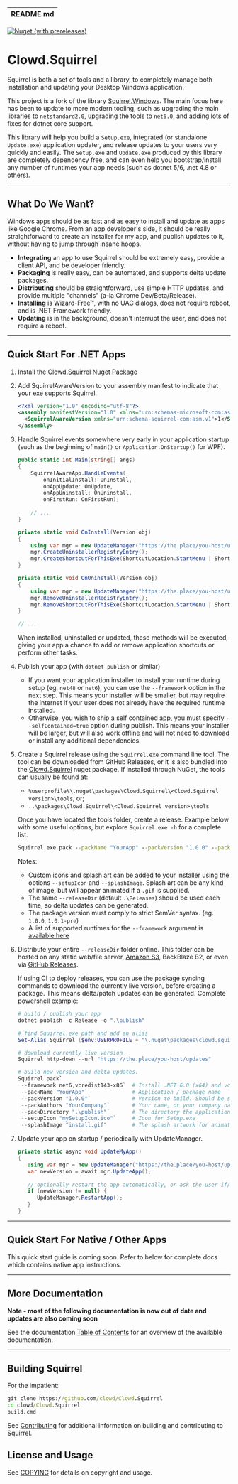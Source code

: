| README.md |
|:---|

[![Nuget (with prereleases)](https://img.shields.io/nuget/vpre/Clowd.Squirrel?style=flat-square)](https://www.nuget.org/packages/Clowd.Squirrel/)

# Clowd.Squirrel

Squirrel is both a set of tools and a library, to completely manage both installation and updating your Desktop Windows application.

This project is a fork of the library [Squirrel.Windows](https://github.com/Squirrel/Squirrel.Windows). The main focus here has been to update to more modern tooling, such as upgrading the main libraries to `netstandard2.0`, upgrading the tools to `net6.0`, and adding lots of fixes for dotnet core support.

This library will help you build a `Setup.exe`, integrated (or standalone `Update.exe`) application updater, and release updates to your users very quickly and easily. The `Setup.exe` and `Update.exe` produced by this library are completely dependency free, and can even help you bootstrap/install any number of runtimes your app needs (such as dotnet 5/6, .net 4.8 or others).

---

## What Do We Want?

Windows apps should be as fast and as easy to install and update as apps like Google Chrome. From an app developer's side, it should be really straightforward to create an installer for my app, and publish updates to it, without having to jump through insane hoops. 

* **Integrating** an app to use Squirrel should be extremely easy, provide a client API, and be developer friendly.
* **Packaging** is really easy, can be automated, and supports delta update packages.
* **Distributing** should be straightforward, use simple HTTP updates, and provide multiple "channels" (a-la Chrome Dev/Beta/Release).
* **Installing** is Wizard-Free™, with no UAC dialogs, does not require reboot, and is .NET Framework friendly.
* **Updating** is in the background, doesn't interrupt the user, and does not require a reboot.

---

## Quick Start For .NET Apps

1. Install the [Clowd.Squirrel Nuget Package](https://www.nuget.org/packages/Clowd.Squirrel/)

2. Add SquirrelAwareVersion to your assembly manifest to indicate that your exe supports Squirrel. 

   ```xml
   <?xml version="1.0" encoding="utf-8"?>
   <assembly manifestVersion="1.0" xmlns="urn:schemas-microsoft-com:asm.v1">
     <SquirrelAwareVersion xmlns="urn:schema-squirrel-com:asm.v1">1</SquirrelAwareVersion>
   </assembly>
   ```

3. Handle Squirrel events somewhere very early in your application startup (such as the beginning of `main()` or `Application.OnStartup()` for WPF). 

   ```cs
   public static int Main(string[] args)
   {
       SquirrelAwareApp.HandleEvents(
           onInitialInstall: OnInstall,
           onAppUpdate: OnUpdate,
           onAppUninstall: OnUninstall,
           onFirstRun: OnFirstRun);
           
       // ...
   }

   private static void OnInstall(Version obj)
   {
       using var mgr = new UpdateManager("https://the.place/you-host/updates");
       mgr.CreateUninstallerRegistryEntry();
       mgr.CreateShortcutForThisExe(ShortcutLocation.StartMenu | ShortcutLocation.Desktop);
   }
   
   private static void OnUninstall(Version obj)
   {
       using var mgr = new UpdateManager("https://the.place/you-host/updates");
       mgr.RemoveUninstallerRegistryEntry();
       mgr.RemoveShortcutForThisExe(ShortcutLocation.StartMenu | ShortcutLocation.Desktop);
   }
   
   // ...
   ```
   
   When installed, uninstalled or updated, these methods will be executed, giving your app a chance to add or remove application shortcuts or perform other tasks. 

4. Publish your app (with `dotnet publish` or similar) 
   - If you want your application installer to install your runtime during setup (eg, `net48` or `net6`), you can use the `--framework` option in the next step. This means your installer will be smaller, but may require the internet if your user does not already have the required runtime installed.
   - Otherwise, you wish to ship a self contained app, you must specify `--selfContained=true` option during publish. This means your installer will be larger, but will also work offline and will not need to download or install any additional dependencies.

5. Create a Squirrel release using the `Squirrel.exe` command line tool. 
   The tool can be downloaded from GitHub Releases, or it is also bundled into the [Clowd.Squirrel](https://www.nuget.org/packages/Clowd.Squirrel/) nuget package. 
   If installed through NuGet, the tools can usually be found at:
   - `%userprofile%\.nuget\packages\Clowd.Squirrel\<Clowd.Squirrel version>\tools`, or;
   - `..\packages\Clowd.Squirrel\<Clowd.Squirrel version>\tools`
   
   Once you have located the tools folder, create a release. Example below with some useful options, but explore `Squirrel.exe -h` for a complete list.
   ```cmd
   Squirrel.exe pack --packName "YourApp" --packVersion "1.0.0" --packAuthors "YourCompany" --packDirectory "path-to/publish/folder"
   ```
   Notes:
   - Custom icons and splash art can be added to your installer using the options `--setupIcon` and `--splashImage`. Splash art can be any kind of image, but will appear animated if a `.gif` is supplied.
   - The same `--releaseDir` (default `.\Releases`) should be used each time, so delta updates can be generated.
   - The package version must comply to strict SemVer syntax. (eg. `1.0.0`, `1.0.1-pre`)
   - A list of supported runtimes for the `--framework` argument is [available here](https://github.com/clowd/Clowd.Squirrel/blob/develop/src/Squirrel/Runtimes.cs#L348)
   
6. Distribute your entire `--releaseDir` folder online. This folder can be hosted on any static web/file server, [Amazon S3](docs/using/amazon-s3.md), BackBlaze B2, or even via [GitHub Releases](docs/using/github.md). 
   
   If using CI to deploy releases, you can use the package syncing commands to download the currently live version, before creating a package. This means delta/patch updates can be generated. Complete powershell example:
   ```ps1
   # build / publish your app
   dotnet publish -c Release -o ".\publish" 

   # find Squirrel.exe path and add an alias
   Set-Alias Squirrel ($env:USERPROFILE + "\.nuget\packages\clowd.squirrel\2.6.2-pre\tools\Squirrel.exe");

   # download currently live version
   Squirrel http-down --url "https://the.place/you-host/updates"

   # build new version and delta updates.
   Squirrel pack`
    --framework net6,vcredist143-x86`  # Install .NET 6.0 (x64) and vcredist143 (x86) during setup, if not installed
    --packName "YourApp"`              # Application / package name
    --packVersion "1.0.0"`             # Version to build. Should be supplied by your CI
    --packAuthors "YourCompany"`       # Your name, or your company name
    --packDirectory ".\publish"`       # The directory the application was published to
    --setupIcon "mySetupIcon.ico"`     # Icon for Setup.exe
    --splashImage "install.gif"        # The splash artwork (or animation) to be shown during install
   ```

7. Update your app on startup / periodically with UpdateManager.
   ```cs
   private static async void UpdateMyApp()
   {
      using var mgr = new UpdateManager("https://the.place/you-host/updates");
      var newVersion = await mgr.UpdateApp();
      
      // optionally restart the app automatically, or ask the user if/when they want to restart
      if (newVersion != null) {
         UpdateManager.RestartApp();
      }
   }
   ```

---

## Quick Start For Native / Other Apps

This quick start guide is coming soon. Refer to below for complete docs which contains native app instructions.

---

## More Documentation

**Note - most of the following documentation is now out of date and updates are also coming soon**

See the documentation [Table of Contents](docs/readme.md) for an overview of the available documentation. 

---

## Building Squirrel
For the impatient:

```cmd
git clone https://github.com/clowd/Clowd.Squirrel
cd clowd/Clowd.Squirrel
build.cmd
```

See [Contributing](docs/contributing/contributing.md) for additional information on building and contributing to Squirrel.

## License and Usage

See [COPYING](COPYING) for details on copyright and usage.









